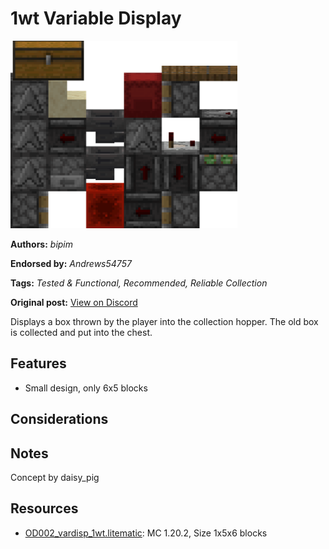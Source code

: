# 1wt Variable Display
<img alt="area_render_72_.png" src="images/area_render_72_.png?raw=1" height="300px">

**Authors:** *bipim*

**Endorsed by:** *Andrews54757*

**Tags:** *Tested & Functional, Recommended, Reliable Collection*

**Original post:** [View on Discord](https://discord.com/channels/1375556143186837695/1388317374729551995)

Displays a box thrown by the player into the collection hopper. The old box is collected and put into the chest.
## Features
- Small design, only 6x5 blocks
## Considerations

## Notes
Concept by daisy_pig

## Resources
- [OD002_vardisp_1wt.litematic](attachments/OD002_vardisp_1wt.litematic): MC 1.20.2, Size 1x5x6 blocks
